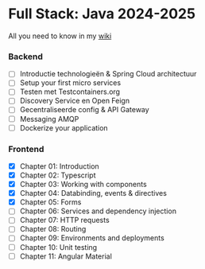 # Full Stack: Java 2024-2025
All you need to know in my [wiki](https://github.com/pxlit-projects/3tiwfullstack-labs-Su-zenGeurtsPXL/wiki)

### Backend
- [ ]  Introductie technologieën & Spring Cloud architectuur
- [ ]  Setup your first micro services
- [ ]  Testen met Testcontainers.org
- [ ]  Discovery Service en Open Feign
- [ ]  Gecentraliseerde config & API Gateway
- [ ]  Messaging AMQP
- [ ]  Dockerize your application

### Frontend
- [x] Chapter 01: Introduction
- [x] Chapter 02: Typescript
- [x] Chapter 03: Working with components
- [x] Chapter 04: Databinding, events & directives
- [x] Chapter 05: Forms
- [ ] Chapter 06: Services and dependency injection
- [ ] Chapter 07: HTTP requests
- [ ] Chapter 08: Routing
- [ ] Chapter 09: Environments and deployments
- [ ] Chapter 10: Unit testing
- [ ] Chapter 11: Angular Material

